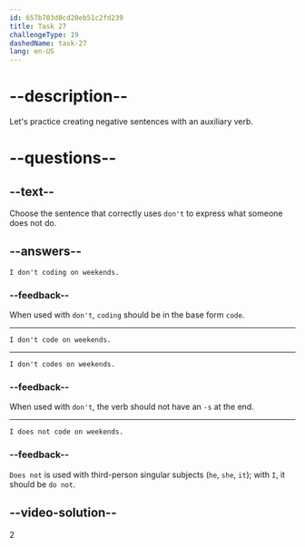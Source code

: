 ```yaml
---
id: 657b703d0cd20eb51c2fd239
title: Task 27
challengeType: 19
dashedName: task-27
lang: en-US
---
```


# --description--

Let's practice creating negative sentences with an auxiliary verb.

# --questions--

## --text--

Choose the sentence that correctly uses `don't` to express what someone does not do.

## --answers--

`I don't coding on weekends.`

### --feedback--

When used with `don't`, `coding` should be in the base form `code`.

---

`I don't code on weekends.`

---

`I don't codes on weekends.`

### --feedback--

When used with `don't`, the verb should not have an `-s` at the end.

---

`I does not code on weekends.`

### --feedback--

`Does not` is used with third-person singular subjects (`he`, `she`, `it`); with `I`, it should be `do not`.

## --video-solution--

2
